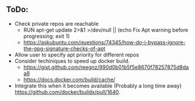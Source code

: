 ## ToDo:

* Check private repos are reachable
    * RUN apt-get update 2>&1 >/dev/null || (echo Fix Apt warning before progressing; exit 1)
    * https://askubuntu.com/questions/74345/how-do-i-bypass-ignore-the-gpg-signature-checks-of-apt
* Allow user to specify apt priority for different repos
* Consider techiniques to speed up docker build. 
    * https://gist.github.com/reegnz/990d0b01b5f5e8670f78257875d8daa8
    * https://docs.docker.com/build/cache/
* Integrate this when it becomes available (Probably a long time away) https://github.com/docker/buildx/pull/1640.